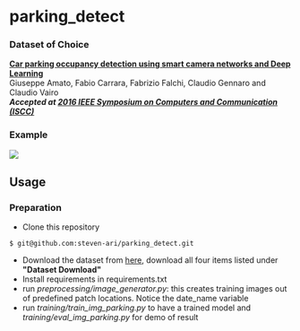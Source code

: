 # parking_detect

### Dataset of Choice

[__Car parking occupancy detection using smart camera networks and Deep Learning__](http://cnrpark.it/)
<br>
Giuseppe Amato, Fabio Carrara, Fabrizio Falchi, Claudio Gennaro and Claudio Vairo
<br>
___Accepted at [2016 IEEE Symposium on Computers and Communication (ISCC)](https://www.computer.org/csdl/proceedings/iscc/2016/12OmNviHKdN)___

### Example
![](parking_dataset/parking.gif)

## Usage

### Preparation
* Clone this repository
```console
$ git@github.com:steven-ari/parking_detect.git
```
* Download the dataset from [here](http://cnrpark.it/), download all four items listed under **"Dataset Download"**
* Install requirements in requirements.txt
* run *preprocessing/image_generator.py*: this creates training images out of predefined patch locations. Notice the date_name variable  
* run *training/train_img_parking.py* to have a trained model and *training/eval_img_parking.py* for demo of result

